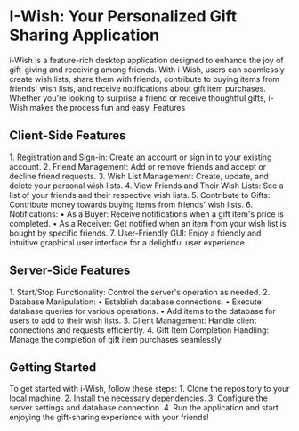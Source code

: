 <h1>I-Wish: Your Personalized Gift Sharing Application</h1>
i-Wish is a feature-rich desktop application designed to enhance the joy of gift-giving and receiving among friends. With i-Wish, users can seamlessly create wish lists, share them with friends, contribute to buying items from friends' wish lists, and receive notifications about gift item purchases. Whether you're looking to surprise a friend or receive thoughtful gifts, i-Wish makes the process fun and easy.
Features
<h2>Client-Side Features</h2>
1.	Registration and Sign-in: Create an account or sign in to your existing account.
2.	Friend Management: Add or remove friends and accept or decline friend requests.
3.	Wish List Management: Create, update, and delete your personal wish lists.
4.	View Friends and Their Wish Lists: See a list of your friends and their respective wish lists.
5.	Contribute to Gifts: Contribute money towards buying items from friends' wish lists.
6.	Notifications:
•	As a Buyer: Receive notifications when a gift item's price is completed.
•	As a Receiver: Get notified when an item from your wish list is bought by specific friends.
7.	User-Friendly GUI: Enjoy a friendly and intuitive graphical user interface for a delightful user experience.
<h2>Server-Side Features</h2>
1.	Start/Stop Functionality: Control the server's operation as needed.
2.	Database Manipulation:
•	Establish database connections.
•	Execute database queries for various operations.
•	Add items to the database for users to add to their wish lists.
3.	Client Management: Handle client connections and requests efficiently.
4.	Gift Item Completion Handling: Manage the completion of gift item purchases seamlessly.
<h2>Getting Started</h2>
To get started with i-Wish, follow these steps:
1.	Clone the repository to your local machine.
2.	Install the necessary dependencies.
3.	Configure the server settings and database connection.
4.	Run the application and start enjoying the gift-sharing experience with your friends!

